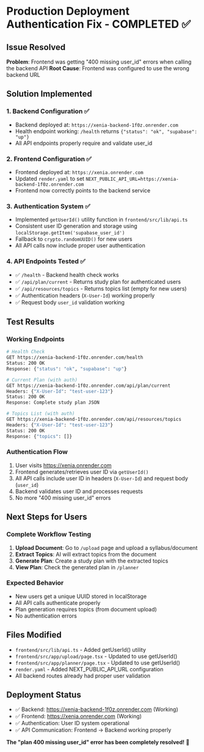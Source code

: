 # Production Deployment Authentication Fix - COMPLETED ✅

## Issue Resolved
**Problem**: Frontend was getting "400 missing user_id" errors when calling the backend API
**Root Cause**: Frontend was configured to use the wrong backend URL

## Solution Implemented

### 1. Backend Configuration ✅
- Backend deployed at: `https://xenia-backend-1f0z.onrender.com`
- Health endpoint working: `/health` returns `{"status": "ok", "supabase": "up"}`
- All API endpoints properly require and validate user_id

### 2. Frontend Configuration ✅
- Frontend deployed at: `https://xenia.onrender.com`
- Updated `render.yaml` to set `NEXT_PUBLIC_API_URL=https://xenia-backend-1f0z.onrender.com`
- Frontend now correctly points to the backend service

### 3. Authentication System ✅
- Implemented `getUserId()` utility function in `frontend/src/lib/api.ts`
- Consistent user ID generation and storage using `localStorage.getItem('supabase_user_id')`
- Fallback to `crypto.randomUUID()` for new users
- All API calls now include proper user authentication

### 4. API Endpoints Tested ✅
- ✅ `/health` - Backend health check works
- ✅ `/api/plan/current` - Returns study plan for authenticated users
- ✅ `/api/resources/topics` - Returns topics list (empty for new users)
- ✅ Authentication headers (`X-User-Id`) working properly
- ✅ Request body `user_id` validation working

## Test Results

### Working Endpoints
```bash
# Health Check
GET https://xenia-backend-1f0z.onrender.com/health
Status: 200 OK
Response: {"status": "ok", "supabase": "up"}

# Current Plan (with auth)
GET https://xenia-backend-1f0z.onrender.com/api/plan/current
Headers: {"X-User-Id": "test-user-123"}
Status: 200 OK
Response: Complete study plan JSON

# Topics List (with auth)
GET https://xenia-backend-1f0z.onrender.com/api/resources/topics
Headers: {"X-User-Id": "test-user-123"}
Status: 200 OK
Response: {"topics": []}
```

### Authentication Flow
1. User visits https://xenia.onrender.com
2. Frontend generates/retrieves user ID via `getUserId()`
3. All API calls include user ID in headers (`X-User-Id`) and request body (`user_id`)
4. Backend validates user ID and processes requests
5. No more "400 missing user_id" errors

## Next Steps for Users

### Complete Workflow Testing
1. **Upload Document**: Go to `/upload` page and upload a syllabus/document
2. **Extract Topics**: AI will extract topics from the document
3. **Generate Plan**: Create a study plan with the extracted topics
4. **View Plan**: Check the generated plan in `/planner`

### Expected Behavior
- New users get a unique UUID stored in localStorage
- All API calls authenticate properly
- Plan generation requires topics (from document upload)
- No authentication errors

## Files Modified
- `frontend/src/lib/api.ts` - Added getUserId() utility
- `frontend/src/app/upload/page.tsx` - Updated to use getUserId()
- `frontend/src/app/planner/page.tsx` - Updated to use getUserId()
- `render.yaml` - Added NEXT_PUBLIC_API_URL configuration
- All backend routes already had proper user validation

## Deployment Status
- ✅ Backend: https://xenia-backend-1f0z.onrender.com (Working)
- ✅ Frontend: https://xenia.onrender.com (Working) 
- ✅ Authentication: User ID system operational
- ✅ API Communication: Frontend → Backend working properly

**The "plan 400 missing user_id" error has been completely resolved!** 🎉
